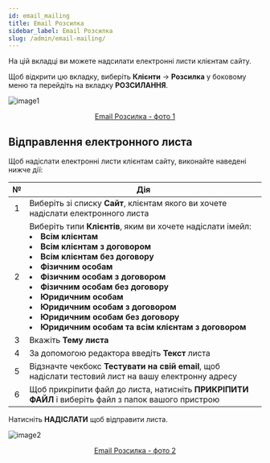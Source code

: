 ```yaml
---
id: email_mailing
title: Email Розсилка
sidebar_label: Email Розсилка
slug: /admin/email-mailing/
---
```


На цій вкладці ви можете надсилати електронні листи клієнтам сайту.

Щоб відкрити цю вкладку, виберіть **Клієнти** → **Розсилка** у боковому меню та перейдіть на вкладку **РОЗСИЛАННЯ**.

![image1](/img/uk/admin_mailing_email_mailing/image1.png "Email Розсилка") <center><u>Email Розсилка - фото 1</u></center>

## Відправлення електронного листа

Щоб надіслати електронні листи клієнтам сайту, виконайте наведені нижче дії:

|  №  | Дія |
| :-: | --- |
| 1 | Виберіть зі списку **Сайт**, клієнтам якого ви хочете надіслати електронного листа |
| 2 | Виберіть типи **Клієнтів**, яким ви хочете надіслати імейл: <li>**Всім клієнтам**</li><li>**Всім клієнтам з договором**</li><li>**Всім клієнтам без договору**</li><li>**Фізичним особам**</li><li>**Фізичним особам з договором**</li><li>**Фізичним особам без договору**</li><li>**Юридичним особам**</li><li>**Юридичним особам з договором**</li><li>**Юридичним особам без договору**</li><li>**Юридичним особам та всім клієнтам з договором**</li> |
| 3 | Вкажіть **Тему листа** |
| 4 | За допомогою редактора введіть **Текст** листа |
| 5 | Відзначте чекбокс **Тестувати на свій email**, щоб надіслати тестовий лист на вашу електронну адресу |
| 6 | Щоб прикріпити файл до листа, натисніть **ПРИКРІПИТИ ФАЙЛ** і виберіть файл з папок вашого пристрою |

Натисніть **НАДІСЛАТИ** щоб відправити листа.

![image2](/img/uk/admin_mailing_email_mailing/image2.png "Email Розсилка") <center><u>Email Розсилка - фото 2</u></center>
